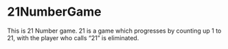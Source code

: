 # 21NumberGame
This is 21 Number game. 21 is a game which progresses by counting up 1 to 21, with the player who calls “21” is eliminated.

